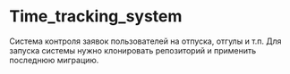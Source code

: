 # Time_tracking_system
Система контроля заявок пользователей на отпуска, отгулы и т.п.
Для  запуска системы нужно клонировать репозиторий и применить последнюю миграцию.

